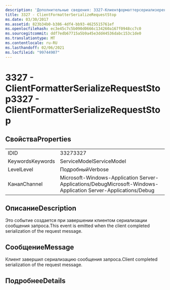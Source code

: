 ```yaml
---
description: 'Дополнительные сведения: 3327-Клиентформаттерсериализерекуестстоп'
title: 3327 - ClientFormatterSerializeRequestStop
ms.date: 03/30/2017
ms.assetid: 823b34b0-b386-4df4-bb93-4625515761ef
ms.openlocfilehash: ec3e45c7c5b090d0666c134260a167f0948cc7c0
ms.sourcegitcommit: ddf7edb67715a5b9a45e3dd44536dabc153c1de0
ms.translationtype: MT
ms.contentlocale: ru-RU
ms.lasthandoff: 02/06/2021
ms.locfileid: "99744907"
---
```

# <a name="3327---clientformatterserializerequeststop"></a><span data-ttu-id="781f8-103">3327 - ClientFormatterSerializeRequestStop</span><span class="sxs-lookup"><span data-stu-id="781f8-103">3327 - ClientFormatterSerializeRequestStop</span></span>

## <a name="properties"></a><span data-ttu-id="781f8-104">Свойства</span><span class="sxs-lookup"><span data-stu-id="781f8-104">Properties</span></span>  
  
|||  
|-|-|  
|<span data-ttu-id="781f8-105">ID</span><span class="sxs-lookup"><span data-stu-id="781f8-105">ID</span></span>|<span data-ttu-id="781f8-106">3327</span><span class="sxs-lookup"><span data-stu-id="781f8-106">3327</span></span>|  
|<span data-ttu-id="781f8-107">Keywords</span><span class="sxs-lookup"><span data-stu-id="781f8-107">Keywords</span></span>|<span data-ttu-id="781f8-108">ServiceModel</span><span class="sxs-lookup"><span data-stu-id="781f8-108">ServiceModel</span></span>|  
|<span data-ttu-id="781f8-109">Level</span><span class="sxs-lookup"><span data-stu-id="781f8-109">Level</span></span>|<span data-ttu-id="781f8-110">Подробный</span><span class="sxs-lookup"><span data-stu-id="781f8-110">Verbose</span></span>|  
|<span data-ttu-id="781f8-111">Канал</span><span class="sxs-lookup"><span data-stu-id="781f8-111">Channel</span></span>|<span data-ttu-id="781f8-112">Microsoft-Windows-Application Server-Applications/Debug</span><span class="sxs-lookup"><span data-stu-id="781f8-112">Microsoft-Windows-Application Server-Applications/Debug</span></span>|  
  
## <a name="description"></a><span data-ttu-id="781f8-113">Описание</span><span class="sxs-lookup"><span data-stu-id="781f8-113">Description</span></span>  

 <span data-ttu-id="781f8-114">Это событие создается при завершении клиентом сериализации сообщения запроса.</span><span class="sxs-lookup"><span data-stu-id="781f8-114">This event is emitted when the client completed serialization of the request message.</span></span>  
  
## <a name="message"></a><span data-ttu-id="781f8-115">Сообщение</span><span class="sxs-lookup"><span data-stu-id="781f8-115">Message</span></span>  

 <span data-ttu-id="781f8-116">Клиент завершил сериализацию сообщения запроса.</span><span class="sxs-lookup"><span data-stu-id="781f8-116">Client completed serialization of the request message.</span></span>  
  
## <a name="details"></a><span data-ttu-id="781f8-117">Подробнее</span><span class="sxs-lookup"><span data-stu-id="781f8-117">Details</span></span>

